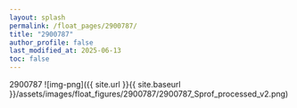 ```yaml
---
layout: splash
permalink: /float_pages/2900787/
title: "2900787"
author_profile: false
last_modified_at: 2025-06-13
toc: false
---
```

 
2900787
![img-png]({{ site.url }}{{ site.baseurl }}/assets/images/float_figures/2900787/2900787_Sprof_processed_v2.png)
